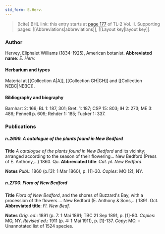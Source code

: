 ```yaml
---
std_form: E.Herv.
---
```


> [!cite] BHL link: this entry starts at [page 177](https://www.biodiversitylibrary.org/page/33068419) of TL-2 Vol. II.
> Supporting pages: [[Abbreviations|abbreviations]], [[Layout key|layout key]].

### Author

Hervey, Eliphalet Williams (1834-1925), American botanist. 
**Abbreviated name**: *E. Herv.*

#### Herbarium and types

Material at [[Collection A|A]], [[Collection GH|GH]] and [[Collection NEBC|NEBC]].

#### Bibliography and biography

Barnhart 2: 166; BL 1: 187, 301; Bret. 1: 187; CSP 15: 803; IH 2: 273; ME 3: 486; Pennell p. 609; Rehder 1: 185; Tucker 1: 337.

### Publications

##### n.2699. A catalogue of the plants found in New Bedford

**Title**
*A catalogue of the plants found in New Bedford* and its vicinity; arranged according to the season of their flowering... New Bedford (Press of E. Anthony,...) 1860. Qu.
**Abbreviated title**: *Cat. pl. New Bedford*.

**Notes**
*Publ*.: 1860 (p.\[3\]: 1 Mar 1860), p. \[1\]-30. *Copies*: MO (2), NY.

##### n.2700. Flora of New Bedford

**Title**
*Flora of New Bedford*, and the shores of Buzzard's Bay, with a procession of the flowers ... New Bedford (E. Anthony & Sons,...) 1891. Oct.
**Abbreviated title**: *Fl. New Bedf.*

**Notes**
*Orig. ed.*: 1891 (p. 7: 1 Mai 1891; TBC 21 Sep 1891, p. \[1\]-80. *Copies*: MO, NY.
*Revised ed*.: 1911 (p. 4: 1 Mai 1911), p. \[1\]-137. *Copy*: MO. – Unannotated list of 1524 species.


